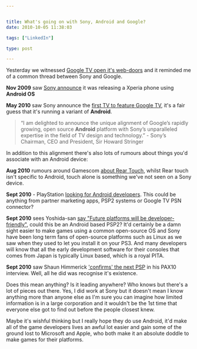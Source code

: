 ```yaml
---


title: What's going on with Sony, Android and Google?
date: 2010-10-05 11:38:03

tags: ["LinkedIn"]

type: post

---
```

Yesterday we witnessed [Google TV open it's
web-doors](http://www.google.com/tv/) and it reminded me of a common thread between Sony and Google.

**Nov 2009** saw [Sony
announce](http://news.cnet.com/8301-1035_3-10389463-94.html) it was releasing a Xperia phone using **Android OS**

**May 2010** saw Sony announce the [first TV to feature Google
TV](http://www.engadget.com/2010/05/20/sony-internet-tv-platform-is-first-with-google-tv-dish-adobe-and/),
it's a fair guess that it's running a variant of **Android**.

> “I am delighted to announce the unique alignment of Google’s rapidly
> growing, open source **Android** platform with Sony’s unparalleled
> expertise in the field of TV design and technology.” - Sony’s
> Chairman, CEO and President, Sir Howard Stringer

In addition to this alignment there's also lots of rumours about things
you'd associate with an Android
device:

**Aug 2010** rumours around Gamescom [about Rear
Touch](http://www.engadget.com/2010/08/19/next-gen-psp-to-have-touch-controls-on-the-wrong-side/), whilst Rear touch isn't specific to Android, touch alone is something
we've not seen on a Sony device.

**Sept 2010** - PlayStation [looking for Android
developers](http://playstationlifestyle.net/2010/09/21/playstation-looking-for-android-developer-on-job-listing/). This could be anything from partner marketing apps, PSP2 systems or Google TV PSN connector?

**Sept 2010** sees Yoshida-san [say "Future platforms will be
developer-friendly"](http://www.gamesindustry.biz/articles/2010-09-20-sony-future-platforms-will-be-developer-friendly), could this be an Android based PSP2? It'd certainly be a damn sight easier to make games using a common open-source OS and Sony have been long term fans of open-source platforms such as Linux as we saw when they used to let you install it on your PS3. And many developers will know that all the early development software for their consoles that comes from Japan is typically Linux based, which is a royal PITA.

**Sept 2010** saw Shaun Himmerick ['confirms' the next
PSP](http://www.industrygamers.com/news/psp2-is-real-pretty-powerful-and-in-developers-hands/) in his PAX10 interview. Well, all he did was recognise it's existence.

Does this mean anything? Is it leading anywhere? Who knows but there's a
lot of pieces out there. Yes, I did work at Sony but it doesn't mean I
know anything more than anyone else as I'm sure you can imagine how
limited information is in a large corporation and it wouldn't be the 1st
time that everyone else got to find out before the people closest knew.

Maybe it's wishful thinking but I really hope they do use Android, it'd
make all of the game developers lives an awful lot easier and gain some
of the ground lost to Microsoft and Apple, who both make it an absolute
doddle to make games for their platforms.

